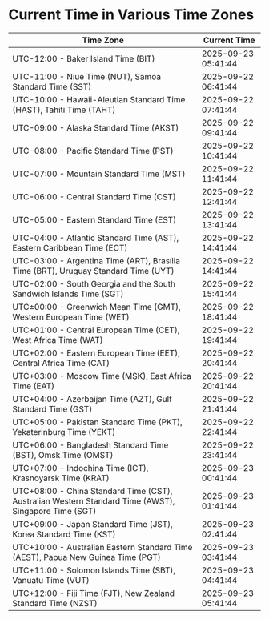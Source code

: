 # Current Time in Various Time Zones

| Time Zone | Current Time |
|-----------|--------------|
| UTC-12:00 - Baker Island Time (BIT) | 2025-09-23 05:41:44 |
| UTC-11:00 - Niue Time (NUT), Samoa Standard Time (SST) | 2025-09-22 06:41:44 |
| UTC-10:00 - Hawaii-Aleutian Standard Time (HAST), Tahiti Time (TAHT) | 2025-09-22 07:41:44 |
| UTC-09:00 - Alaska Standard Time (AKST) | 2025-09-22 09:41:44 |
| UTC-08:00 - Pacific Standard Time (PST) | 2025-09-22 10:41:44 |
| UTC-07:00 - Mountain Standard Time (MST) | 2025-09-22 11:41:44 |
| UTC-06:00 - Central Standard Time (CST) | 2025-09-22 12:41:44 |
| UTC-05:00 - Eastern Standard Time (EST) | 2025-09-22 13:41:44 |
| UTC-04:00 - Atlantic Standard Time (AST), Eastern Caribbean Time (ECT) | 2025-09-22 14:41:44 |
| UTC-03:00 - Argentina Time (ART), Brasília Time (BRT), Uruguay Standard Time (UYT) | 2025-09-22 14:41:44 |
| UTC-02:00 - South Georgia and the South Sandwich Islands Time (SGT) | 2025-09-22 15:41:44 |
| UTC±00:00 - Greenwich Mean Time (GMT), Western European Time (WET) | 2025-09-22 18:41:44 |
| UTC+01:00 - Central European Time (CET), West Africa Time (WAT) | 2025-09-22 19:41:44 |
| UTC+02:00 - Eastern European Time (EET), Central Africa Time (CAT) | 2025-09-22 20:41:44 |
| UTC+03:00 - Moscow Time (MSK), East Africa Time (EAT) | 2025-09-22 20:41:44 |
| UTC+04:00 - Azerbaijan Time (AZT), Gulf Standard Time (GST) | 2025-09-22 21:41:44 |
| UTC+05:00 - Pakistan Standard Time (PKT), Yekaterinburg Time (YEKT) | 2025-09-22 22:41:44 |
| UTC+06:00 - Bangladesh Standard Time (BST), Omsk Time (OMST) | 2025-09-22 23:41:44 |
| UTC+07:00 - Indochina Time (ICT), Krasnoyarsk Time (KRAT) | 2025-09-23 00:41:44 |
| UTC+08:00 - China Standard Time (CST), Australian Western Standard Time (AWST), Singapore Time (SGT) | 2025-09-23 01:41:44 |
| UTC+09:00 - Japan Standard Time (JST), Korea Standard Time (KST) | 2025-09-23 02:41:44 |
| UTC+10:00 - Australian Eastern Standard Time (AEST), Papua New Guinea Time (PGT) | 2025-09-23 03:41:44 |
| UTC+11:00 - Solomon Islands Time (SBT), Vanuatu Time (VUT) | 2025-09-23 04:41:44 |
| UTC+12:00 - Fiji Time (FJT), New Zealand Standard Time (NZST) | 2025-09-23 05:41:44 |
